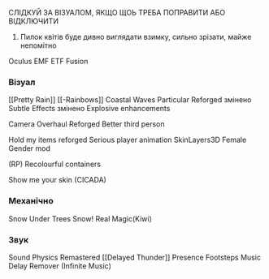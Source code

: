 
СЛІДКУЙ ЗА ВІЗУАЛОМ, ЯКЩО ЩОЬ ТРЕБА ПОПРАВИТИ АБО ВІДКЛЮЧИТИ
1) Пилок квітів буде дивно виглядати взимку, сильно зрізати, майже непомітно

Oculus
EMF
ETF
Fusion
### Візуал
[[Pretty Rain]]
[[-Rainbows]]
Coastal Waves
Particular Reforged змінено
Subtle Effects змінено
Explosive enhancements

Camera Overhaul Reforged
Better third person

Hold my items reforged
Serious player animation
SkinLayers3D
Female Gender mod

(RP) Recolourful containers

Show me your skin (CICADA)
### Механічно
Snow Under Trees
Snow! Real Magic(Kiwi)
### Звук
Sound Physics Remastered
[[Delayed Thunder]]
Presence Footsteps
Music Delay Remover (Infinite Music)